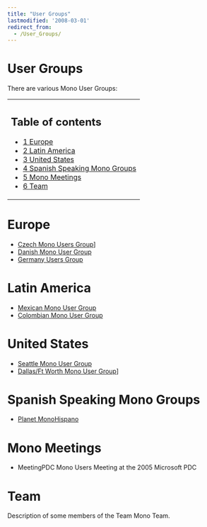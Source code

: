 ```yaml
---
title: "User Groups"
lastmodified: '2008-03-01'
redirect_from:
  - /User_Groups/
---
```


User Groups
===========

There are various Mono User Groups:

<table>
<col width="100%" />
<tbody>
<tr class="odd">
<td align="left"><h2>Table of contents</h2>
<ul>
<li><a href="#europe">1 Europe</a></li>
<li><a href="#latin-america">2 Latin America</a></li>
<li><a href="#united-states">3 United States</a></li>
<li><a href="#spanish-speaking-mono-groups">4 Spanish Speaking Mono Groups</a></li>
<li><a href="#mono-meetings">5 Mono Meetings</a></li>
<li><a href="#team">6 Team</a></li>
</ul></td>
</tr>
</tbody>
</table>

Europe
======

-   [Czech Mono Users Group](http://www.czmug.net/)]
-   [Danish Mono User Group](/MUG:Denmark)
-   [Germany Users Group](http://www.mono-project.de/)

Latin America
=============

-   [Mexican Mono User Group](http://mx.groups.yahoo.com/group/monomx/)
-   [Colombian Mono User Group](/MUG:Colombia)

United States
=============

-   [Seattle Mono User Group](http://www.mono-seattle.org/)
-   [Dallas/Ft Worth Mono User Group](http://www.mono-dallas.org/)]

Spanish Speaking Mono Groups
============================

-   [Planet MonoHispano](http://planeta.mono-hispano.org)

Mono Meetings
=============

-   MeetingPDC Mono Users Meeting at the 2005 Microsoft PDC

Team
====

Description of some members of the Team Mono Team.

